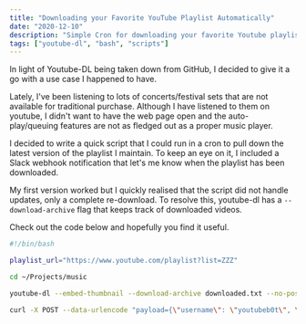```yaml
---
title: "Downloading your Favorite YouTube Playlist Automatically"
date: "2020-12-10"
description: "Simple Cron for downloading your favorite Youtube playlist"
tags: ["youtube-dl", "bash", "scripts"]
---
```


In light of Youtube-DL being taken down from GitHub, I decided to give it a go with a use case I happened to have.

Lately, I've been listening to lots of concerts/festival sets that are not available for traditional purchase. Although I have listened to them on youtube, I didn't want to have the web page open and the auto-play/queuing features are not as fledged out as a proper music player.

I decided to write a quick script that I could run in a cron to pull down the latest version of the playlist I maintain. To keep an eye on it, I included a Slack webhook notification that let's me know when the playlist has been downloaded.

My first version worked but I quickly realised that the script did not handle updates, only a complete re-download. To resolve this, youtube-dl has a `--download-archive` flag that keeps track of downloaded videos.

Check out the code below and hopefully you find it useful.

```sh
#!/bin/bash

playlist_url="https://www.youtube.com/playlist?list=ZZZ"

cd ~/Projects/music

youtube-dl --embed-thumbnail --download-archive downloaded.txt --no-post-overwrites --extract-audio --audio-quality 0 --format bestaudio --audio-format mp3 --yes-playlist --output "%(title)s-%(id)s.%(ext)s" $playlist_url

curl -X POST --data-urlencode "payload={\"username\": \"youtubeb0t\", \"text\": \"Completed download of all Music playlist.\", \"icon_emoji\": \":tv:\"}" https://hooks.slack.com/services/ZZZ/YYY
```
